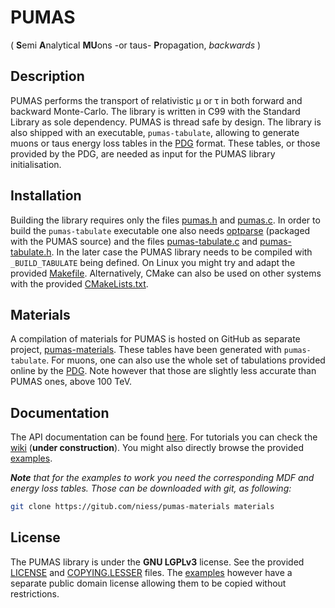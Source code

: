 # PUMAS
( **S**emi **A**nalytical **MU**ons -or taus- **P**ropagation, *backwards* )

## Description

PUMAS performs the transport of relativistic &mu; or &tau; in both forward
and backward Monte-Carlo. The library is written in C99 with the Standard
Library as sole dependency. PUMAS is thread safe by design. The library is also
shipped with an executable, `pumas-tabulate`, allowing to generate muons or taus
energy loss tables in the
[PDG](http://pdg.lbl.gov/2016/AtomicNuclearProperties/index.html)
format. These tables, or those provided by the PDG, are needed as input for the
PUMAS library initialisation.

## Installation

Building the library requires only the files [pumas.h](include/pumas.h) and
[pumas.c](src/pumas.c). In order to build the `pumas-tabulate` executable one
also needs [optparse](https://github.com/skeeto/optparse) (packaged with the
PUMAS source) and the files [pumas-tabulate.c](src/pumas-tabulate.c) and
[pumas-tabulate.h](src/pumas-tabulate.h). In the later case the PUMAS library
needs to be compiled with `_BUILD_TABULATE` being defined. On Linux you might
try and adapt the provided [Makefile](Makefile). Alternatively, CMake can also
be used on other systems with the provided [CMakeLists.txt](CMakeLists.txt).

## Materials

A compilation of materials for PUMAS is hosted on GitHub as separate project,
[pumas-materials](https://github.com/niess/pumas-materials). These tables have
been generated with `pumas-tabulate`. For muons, one can also use the whole set
of tabulations provided online by the
[PDG](http://pdg.lbl.gov/2016/AtomicNuclearProperties/index.html).
Note however that those are slightly less accurate than PUMAS ones, above
100 TeV.

## Documentation

The API documentation can be found
[here](https://niess.github.io/pumas/docs/index.html#HEAD). For tutorials you
can check the [wiki](https://github.com/niess/pumas/wiki/Tutorials) (**under
construction**). You might also directly browse the provided
[examples](examples).

_**Note** that for the examples to work you need the corresponding MDF and
energy loss tables. Those can be downloaded with git, as following:_
```bash
git clone https://gitub.com/niess/pumas-materials materials
```

## License
The PUMAS library is  under the **GNU LGPLv3** license. See the provided
[LICENSE](LICENSE) and [COPYING.LESSER](COPYING.LESSER) files. The
[examples](examples) however have a separate public domain license allowing them
to be copied without restrictions.
